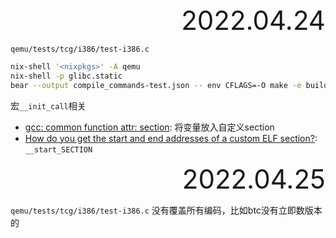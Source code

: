 <div style="text-align:right; font-size:3em;">2022.04.24</div>

`qemu/tests/tcg/i386/test-i386.c`

```bash
nix-shell '<nixpkgs>' -A qemu
nix-shell -p glibc.static
bear --output compile_commands-test.json -- env CFLAGS=-O make -e build-tcg-tests-x86_64-linux-user
```

宏`__init_call`相关

* [gcc: common function attr: section](https://gcc.gnu.org/onlinedocs/gcc-10.1.0/gcc/Common-Function-Attributes.html#Common-Function-Attributes): 将变量放入自定义section
* [How do you get the start and end addresses of a custom ELF section?](https://stackoverflow.com/questions/16552710): `__start_SECTION`

<div style="text-align:right; font-size:3em;">2022.04.25</div>

`qemu/tests/tcg/i386/test-i386.c`
没有覆盖所有编码，比如btc没有立即数版本的
